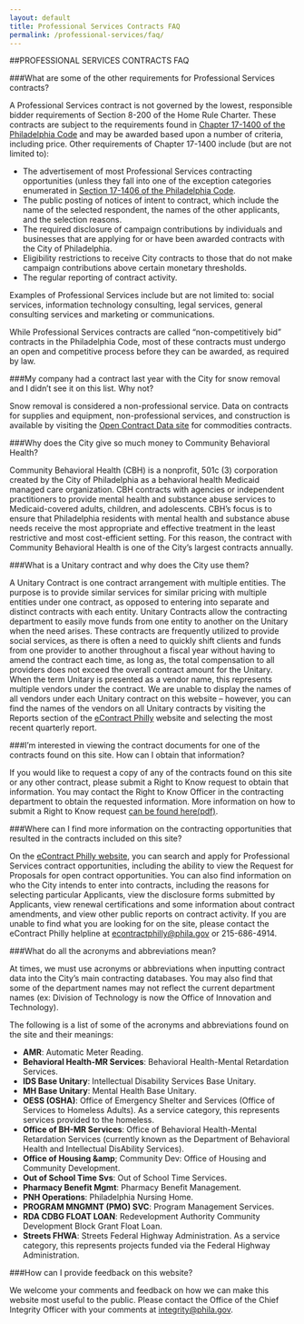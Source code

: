 ```yaml
---
layout: default
title: Professional Services Contracts FAQ
permalink: /professional-services/faq/
---
```


##PROFESSIONAL SERVICES CONTRACTS FAQ

###What are some of the other requirements for Professional Services contracts?

A Professional Services contract is not governed by the lowest, responsible bidder requirements of Section 8-200 of the Home Rule Charter.  These contracts are subject to the requirements found in <a href="http://www.phillycode.org/17/17-1400/">Chapter 17-1400 of the Philadelphia Code</a> and may be awarded based upon a number of criteria, including price.  Other requirements of Chapter 17-1400 include (but are not limited to):


* The advertisement of most Professional Services contracting opportunities (unless they fall into one of the exception categories enumerated in [Section 17-1406 of the Philadelphia Code](http://www.phillycode.org/17-1406/).
* The public posting of notices of intent to contract, which include the name of the selected respondent, the names of the other applicants, and the selection reasons.
* The required disclosure of campaign contributions by individuals and businesses that are applying for or have been awarded contracts with the City of Philadelphia.
* Eligibility restrictions to receive City contracts to those that do not make campaign contributions above certain monetary thresholds.
* The regular reporting of contract activity.

Examples of Professional Services include but are not limited to: social services, information technology consulting, legal services, general consulting services and marketing or communications.


While Professional Services contracts are called “non-competitively bid” contracts in the Philadelphia Code, most of these contracts must undergo an open and competitive process before they can be awarded, as required by law.


###My company had a contract last year with the City for snow removal and I didn’t see it on this list. Why not?

Snow removal is considered a non-professional service.  Data on contracts for supplies and equipment, non-professional services, and construction is available by visiting the [Open Contract Data site](http://cityofphiladelphia.github.io/contracts/commodities/) for commodities contracts.


###Why does the City give so much money to Community Behavioral Health?

Community Behavioral Health (CBH) is a nonprofit, 501c (3) corporation created by the City of Philadelphia as a behavioral health Medicaid managed care organization.  CBH contracts with agencies or independent practitioners to provide mental health and substance abuse services to Medicaid-covered adults, children, and adolescents.  CBH’s focus is to ensure that Philadelphia residents with mental health and substance abuse needs receive the most appropriate and effective treatment in the least restrictive and most cost-efficient setting.  For this reason, the contract with Community Behavioral Health is one of the City’s largest contracts annually.


###What is a Unitary contract and why does the City use them?

A Unitary Contract is one contract arrangement with multiple entities.  The purpose is to provide similar services for similar pricing with multiple entities under one contract, as opposed to entering into separate and distinct contracts with each entity. Unitary Contracts allow the contracting department to easily move funds from one entity to another on the Unitary when the need arises. These contracts are frequently utilized to provide social services, as there is often a need to quickly shift clients and funds from one provider to another throughout a fiscal year without having to amend the contract each time, as long as, the total compensation to all providers does not exceed the overall contract amount for the Unitary.  When the term Unitary is presented as a vendor name, this represents multiple vendors under the contract.  We are unable to display the names of all vendors under each Unitary contract on this website – however, you can find the names of the vendors on all Unitary contracts by visiting the Reports section of the <a href="https://secure.phila.gov/eContract/">eContract Philly</a> website and selecting the most recent quarterly report.


###I’m interested in viewing the contract documents for one of the contracts found on this site.  How can I obtain that information?

If you would like to request a copy of any of the contracts found on this site or any other contract, please submit a Right to Know request to obtain that information.  You may contact the Right to Know Officer in the contracting department to obtain the requested information.   More information on how to submit a Right to Know request [can be found here(pdf)](http://www.phila.gov/privacy/pdfs/FinalCityOpenRecords.pdf).


###Where can I find more information on the contracting opportunities that resulted in the contracts included on this site?


On the [eContract Philly website](https://secure.phila.gov/eContract/), you can search and apply for Professional Services contract opportunities, including the ability to view the Request for Proposals for open contract opportunities.  You can also find information on who the City intends to enter into contracts, including the reasons for selecting particular Applicants, view the disclosure forms submitted by Applicants, view renewal certifications and some information about contract amendments, and view other public reports on contract activity.  If you are unable to find what you are looking for on the site, please contact the eContract Philly helpline at [econtractphilly@phila.gov](econtractphilly@phila.gov) or 215-686-4914.


###What do all the acronyms and abbreviations mean?

At times, we must use acronyms or abbreviations when inputting contract data into the City’s main contracting databases. You may also find that some of the department names may not reflect the current department names (ex:  Division of Technology is now the Office of Innovation and Technology).


The following is a list of some of the acronyms and abbreviations found on the site and their meanings:


* **AMR**: Automatic Meter Reading.
* **Behavioral Health-MR Services**:  Behavioral Health-Mental Retardation Services.
* **IDS Base Unitary**:  Intellectual Disability Services Base Unitary.
* **MH Base Unitary**:  Mental Health Base Unitary.
* **OESS (OSHA)**:  Office of Emergency Shelter and Services (Office of Services to Homeless Adults).  As a service category, this represents services provided to the homeless.
* **Office of BH-MR Services**:  Office of Behavioral Health-Mental Retardation Services (currently known as the Department of Behavioral Health and Intellectual DisAbility Services).
* **Office of Housing &amp**; Community Dev:  Office of Housing and Community Development.
* **Out of School Time Svs**:  Out of School Time Services.
* **Pharmacy Benefit Mgmt**:  Pharmacy Benefit Management.
* **PNH Operations**:  Philadelphia Nursing Home.
* **PROGRAM MNGMNT (PMO) SVC**:  Program Management Services.
* **RDA CDBG FLOAT LOAN**:  Redevelopment Authority Community Development Block Grant Float Loan.
* **Streets FHWA**:  Streets Federal Highway Administration.  As a service category, this represents projects funded via the Federal Highway Administration.


###How can I provide feedback on this website?

We welcome your comments and feedback on how we can make this website most useful to the public.  Please contact the Office of the Chief Integrity Officer with your comments at <a href="mailto:integrity@phila.gov">integrity@phila.gov</a>.
